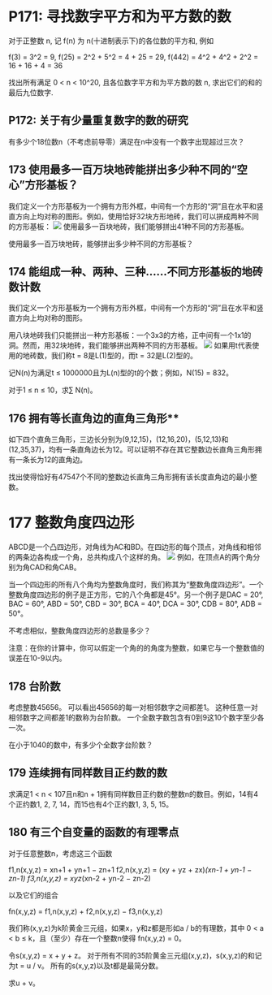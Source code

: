 # P171: 寻找数字平方和为平方数的数

对于正整数 n, 记 f(n) 为 n(十进制表示下)的各位数的平方和, 例如

f(3) = 3^2 = 9,
f(25) = 2^2 + 5^2 = 4 + 25 = 29,
f(442) = 4^2 + 4^2 + 2^2 = 16 + 16 + 4 = 36

找出所有满足 0 < n < 10^20, 且各位数字平方和为平方数的数 n, 求出它们的和的最后九位数字.





## P172: 关于有少量重复数字的数的研究

有多少个18位数n（不考虑前导零）满足在n中没有一个数字出现超过三次？




## 173 使用最多一百万块地砖能拼出多少种不同的“空心”方形基板？

我们定义一个方形基板为一个拥有方形外框，中间有一个方形的“洞”且在水平和竖直方向上均对称的图形。例如，使用恰好32块方形地砖，我们可以拼成两种不同的方形基板：
![](https://projecteuler.net/project/images/p173_square_laminas.gif)
使用最多一百块地砖，我们能够拼出41种不同的方形基板。

使用最多一百万块地砖，能够拼出多少种不同的方形基板？


## 174 能组成一种、两种、三种……不同方形基板的地砖数计数

我们定义一个方形基板为一个拥有方形外框，中间有一个方形的“洞”且在水平和竖直方向上均对称的图形。

用八块地砖我们只能拼出一种方形基板：一个3x3的方格，正中间有一个1x1的洞。然而，用32块地砖，我们能够拼出两种不同的方形基板。
![](https://projecteuler.net/project/images/p173_square_laminas.gif)
如果用t代表使用的地砖数，我们称t = 8是L(1)型的，而t = 32是L(2)型的。

记N(n)为满足t ≤ 1000000且为L(n)型的t的个数；例如，N(15) = 832。

对于1 ≤ n ≤ 10，求∑ N(n)。

## 176 拥有等长直角边的直角三角形**

如下四个直角三角形，三边长分别为(9,12,15)，(12,16,20)，(5,12,13)和(12,35,37)，均有一条直角边长为12。可以证明不存在其它整数边长直角三角形拥有一条长为12的直角边。

找出使得恰好有47547个不同的整数边长直角三角形拥有该长度直角边的最小整数。


# 177 **整数角度四边形**

ABCD是一个凸四边形，对角线为AC和BD。在四边形的每个顶点，对角线和相邻的两条边各构成一个角，总共构成八个这样的角。
![](https://projecteuler.net/project/images/p177_quad.gif)
例如，在顶点A的两个角分别为角CAD和角CAB。

当一个四边形的所有八个角均为整数角度时，我们称其为“整数角度四边形”。一个整数角度四边形的例子是正方形，它的八个角都是45°。另一个例子是DAC = 20°, BAC = 60°, ABD = 50°, CBD = 30°, BCA = 40°, DCA = 30°, CDB = 80°, ADB = 50°。

不考虑相似，整数角度四边形的总数是多少？

注意：在你的计算中，你可以假定一个角的的角度为整数，如果它与一个整数值的误差在10-9以内。

## 178 **台阶数**

考虑整数45656。
可以看出45656的每一对相邻数字之间都差1。
这种任意一对相邻数字之间都差1的数称为台阶数。
一个全数字数包含有0到9这10个数字至少各一次。

在小于1040的数中，有多少个全数字台阶数？

## 179 **连续拥有同样数目正约数的数**

求满足1 < n < 107且n和n + 1拥有同样数目正约数的整数n的数目。例如，14有4个正约数1, 2, 7, 14，而15也有4个正约数1, 3, 5, 15。

## 180 **有三个自变量的函数的有理零点**

对于任意整数n，考虑这三个函数

f1,n(x,y,z) = xn+1 + yn+1 − zn+1
f2,n(x,y,z) = (xy + yz + zx)*(xn-1 + yn-1 − zn-1)
f3,n(x,y,z) = xyz*(xn-2 + yn-2 − zn-2)

以及它们的组合

fn(x,y,z) = f1,n(x,y,z) + f2,n(x,y,z) − f3,n(x,y,z)

我们称(x,y,z)为k阶黄金三元组，如果x，y和z都是形如a / b的有理数，其中
0 < a < b ≤ k，且（至少）存在一个整数n使得 fn(x,y,z) = 0。

令s(x,y,z) = x + y + z。
对于所有不同的35阶黄金三元组(x,y,z)，s(x,y,z)的和记为t = u / v。
所有的s(x,y,z)以及t都是最简分数。

求u + v。
